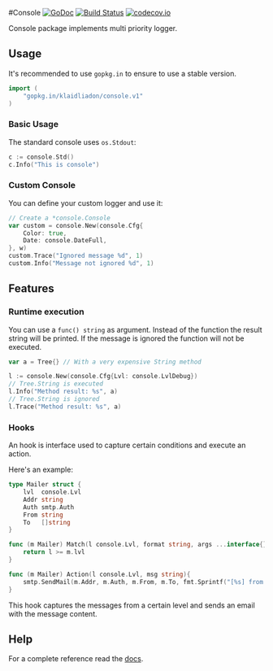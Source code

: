 #Console
[![GoDoc](https://godoc.org/gopkg.in/klaidliadon/console.v1?status.svg)](https://godoc.org/gopkg.in/klaidliadon/console.v1)
[![Build Status](https://travis-ci.org/klaidliadon/console.svg)](https://travis-ci.org/klaidliadon/console)
[![codecov.io](http://codecov.io/github/klaidliadon/console/coverage.svg?branch=master)](http://codecov.io/github/klaidliadon/console?branch=master)


Console package implements multi priority logger.

## Usage

It's recommended to use `gopkg.in` to ensure to use a stable version.

```go
import (
	"gopkg.in/klaidliadon/console.v1"
)
```


### Basic Usage

The standard console uses `os.Stdout`:

```go
c := console.Std()
c.Info("This is console")
```

### Custom Console

You can define your custom logger and use it:

```go
// Create a *console.Console
var custom = console.New(console.Cfg{
	Color: true, 
	Date: console.DateFull,
}, w)
custom.Trace("Ignored message %d", 1)
custom.Info("Message not ignored %d", 1)
```

## Features

### Runtime execution

You can use a `func() string` as argument. Instead
of the function the result string will be printed.
If the message is ignored the function will not be executed.

```go
var a = Tree{} // With a very expensive String method

l := console.New(console.Cfg{Lvl: console.LvlDebug})
// Tree.String is executed
l.Info("Method result: %s", a)
// Tree.String is ignored
l.Trace("Method result: %s", a)
```

### Hooks

An hook is interface used to capture certain conditions and execute an action.

Here's an example:

```go
type Mailer struct {
	lvl  console.Lvl
	Addr string
	Auth smtp.Auth
	From string
	To   []string
}

func (m Mailer) Match(l console.Lvl, format string, args ...interface{}) bool {
	return l >= m.lvl
}

func (m Mailer) Action(l console.Lvl, msg string){
	smtp.SendMail(m.Addr, m.Auth, m.From, m.To, fmt.Sprintf("[%s] from MailHook: %s", l, msg)
}
```

This hook captures the messages from a certain level and sends an email with the message content.

## Help

For a complete reference read the [docs](http://godoc.org/gopkg.in/klaidliadon/console.v1 "Godoc").
